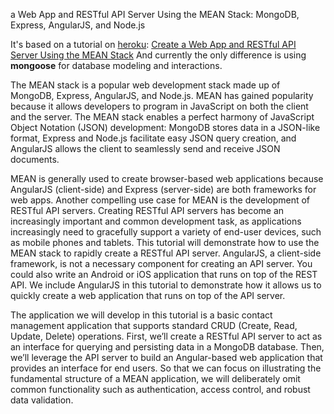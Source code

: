 a Web App and RESTful API Server Using the MEAN Stack:
MongoDB, Express, AngularJS, and Node.js

It's based on a tutorial on [heroku](http://heroku.com):
[Create a Web App and RESTful API Server Using the MEAN Stack](https://github.com/facebook/react/wiki/Sites-Using-React)
And currently the only difference is using **mongoose** for database modeling and interactions.

The MEAN stack is a popular web development stack made up of MongoDB, Express, AngularJS, and Node.js. MEAN has gained popularity because it allows developers to program in JavaScript on both the client and the server. The MEAN stack enables a perfect harmony of JavaScript Object Notation (JSON) development: MongoDB stores data in a JSON-like format, Express and Node.js facilitate easy JSON query creation, and AngularJS allows the client to seamlessly send and receive JSON documents.

MEAN is generally used to create browser-based web applications because AngularJS (client-side) and Express (server-side) are both frameworks for web apps. Another compelling use case for MEAN is the development of RESTful API servers. Creating RESTful API servers has become an increasingly important and common development task, as applications increasingly need to gracefully support a variety of end-user devices, such as mobile phones and tablets. This tutorial will demonstrate how to use the MEAN stack to rapidly create a RESTful API server.
AngularJS, a client-side framework, is not a necessary component for creating an API server. You could also write an Android or iOS application that runs on top of the REST API. We include AngularJS in this tutorial to demonstrate how it allows us to quickly create a web application that runs on top of the API server.

The application we will develop in this tutorial is a basic contact management application that supports standard CRUD (Create, Read, Update, Delete) operations. First, we’ll create a RESTful API server to act as an interface for querying and persisting data in a MongoDB database. Then, we’ll leverage the API server to build an Angular-based web application that provides an interface for end users.
So that we can focus on illustrating the fundamental structure of a MEAN application, we will deliberately omit common functionality such as authentication, access control, and robust data validation.